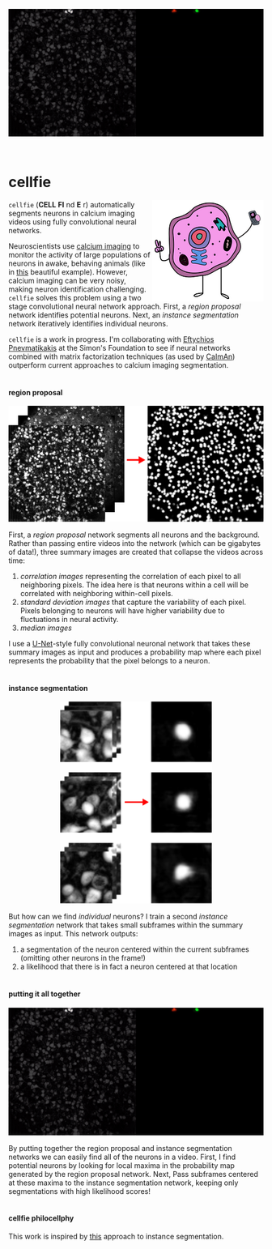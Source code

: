 <p align="center"><img src="images/cellfie_segmentation.gif"></p></br>

# cellfie

<a href="https://www.teepublic.com/tank-top/2147895-cell-fie"><img src="images/cellfie.png" align=right></a>

`cellfie` (**CELL** **FI** nd **E** r) automatically segments neurons in calcium imaging videos using fully convolutional neural networks.

Neuroscientists use [calcium imaging](https://en.wikipedia.org/wiki/Calcium_imaging) to monitor the activity of large populations of neurons in awake, behaving animals (like in [this](https://www.youtube.com/watch?v=Nxa19uWC_oA) beautiful example). However, calcium imaging can be very noisy, making neuron identification challenging. `cellfie` solves this problem using a two stage convolutional neural network approach. First, a *region proposal* network identifies potential neurons. Next, an *instance segmentation* network iteratively identifies individual neurons.

`cellfie` is a work in progress. I'm collaborating with [Eftychios Pnevmatikakis](https://www.simonsfoundation.org/team/eftychios-a-pnevmatikakis/) at the Simon's Foundation to see if neural networks combined with matrix factorization techniques (as used by [CaImAn](https://github.com/flatironinstitute/CaImAn/blob/master/README.md)) outperform current approaches to calcium imaging segmentation.
</br></br>

#### region proposal
<p align="center"><img src="images/rp_sample.png"></p>

First, a *region proposal* network segments all neurons and the background. Rather than passing entire videos into the network (which can be gigabytes of data!), three summary images are created that collapse the videos across time:

1. *correlation images* representing the correlation of each pixel to all neighboring pixels. The idea here is that neurons within a cell will be correlated with neighboring within-cell pixels.
2. *standard deviation images* that capture the variability of each pixel. Pixels belonging to neurons will have higher variability due to fluctuations in neural activity.
3. *median images*

I use a [U-Net](https://arxiv.org/abs/1505.04597)-style fully convolutional neuronal network that takes these summary images as input and produces a probability map where each pixel represents the probability that the pixel belongs to a neuron.
</br></br>

#### instance segmentation
<p align="center"><img src="images/is_sample.png"></p>

But how can we find *individual* neurons? I train a second *instance segmentation* network that takes small subframes within the summary images as input. This network outputs:

1. a segmentation of the neuron centered within the current subframes (omitting other neurons in the frame!)
2. a likelihood that there is in fact a neuron centered at that location
</br></br>

#### putting it all together
<p align="center"><img src="images/cellfie_segmentation.gif"></p>
By putting together the region proposal and instance segmentation networks we can easily find all of the neurons in a video. First, I find potential neurons by looking for local maxima in the probability map generated by the region proposal network. Next, Pass subframes centered at these maxima to the instance segmentation network, keeping only segmentations with high likelihood scores!
</br></br>

#### cellfie philocellphy
This work is inspired by [this](https://arxiv.org/abs/1506.06204) approach to instance segmentation.
